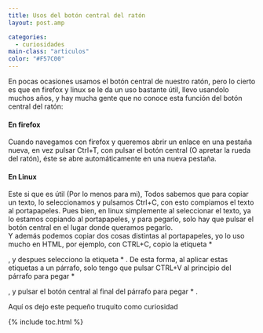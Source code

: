 ```yaml
---
title: Usos del botón central del ratón
layout: post.amp

categories:
  - curiosidades
main-class: "articulos"
color: "#F57C00"
---
```

En pocas ocasiones usamos el botón central de nuestro ratón, pero lo cierto es que en firefox y linux se le da un uso bastante útil, llevo usandolo muchos años, y hay mucha gente que no conoce esta función del botón central del ratón:

#### En firefox

Cuando navegamos con firefox y queremos abrir un enlace en una pestaña nueva, en vez pulsar Ctrl+T, con pulsar el botón central (O apretar la rueda del ratón), éste se abre automáticamente en una nueva pestaña.

#### En Linux

Este si que es útil (Por lo menos para mi), Todos sabemos que para copiar un texto, lo seleccionamos y pulsamos Ctrl+C, con esto compiamos el texto al portapapeles. Pues bien, en linux simplemente al seleccionar el texto, ya lo estamos copiando al portapapeles, y para pegarlo, solo hay que pulsar el botón central en el lugar donde queramos pegarlo.  
Y además podemos copiar dos cosas distintas al portapapeles, yo lo uso mucho en HTML, por ejemplo, con CTRL+C, copio la etiqueta *

, y despues selecciono la etiqueta *
. De esta forma, al aplicar estas etiquetas a un párrafo, solo tengo que pulsar CTRL+V al principio del párrafo para pegar *

, y pulsar el botón central al final del párrafo para pegar *
.

Aquí os dejo este pequeño truquito como curiosidad



{% include toc.html %}
